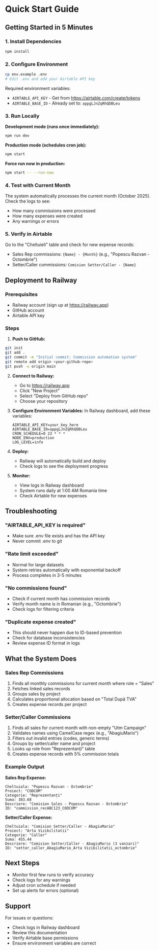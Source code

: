 # Quick Start Guide

## Getting Started in 5 Minutes

### 1. Install Dependencies
```bash
npm install
```

### 2. Configure Environment
```bash
cp env.example .env
# Edit .env and add your Airtable API key
```

Required environment variables:
- `AIRTABLE_API_KEY` - Get from https://airtable.com/create/tokens
- `AIRTABLE_BASE_ID` - Already set to: `appgLJnZqRhQDBLeu`

### 3. Run Locally

**Development mode (runs once immediately):**
```bash
npm run dev
```

**Production mode (schedules cron job):**
```bash
npm start
```

**Force run now in production:**
```bash
npm start -- --run-now
```

### 4. Test with Current Month

The system automatically processes the current month (October 2025). Check the logs to see:
- How many commissions were processed
- How many expenses were created
- Any warnings or errors

### 5. Verify in Airtable

Go to the "Cheltuieli" table and check for new expense records:
- Sales Rep commissions: `{Name} - {Month}` (e.g., "Popescu Razvan - Octombrie")
- Setter/Caller commissions: `Comision Setter/Caller - {Name}`

## Deployment to Railway

### Prerequisites
- Railway account (sign up at https://railway.app)
- GitHub account
- Airtable API key

### Steps

1. **Push to GitHub:**
```bash
git init
git add .
git commit -m "Initial commit: Commission automation system"
git remote add origin <your-github-repo>
git push -u origin main
```

2. **Connect to Railway:**
   - Go to https://railway.app
   - Click "New Project"
   - Select "Deploy from GitHub repo"
   - Choose your repository

3. **Configure Environment Variables:**
   In Railway dashboard, add these variables:
   ```
   AIRTABLE_API_KEY=your_key_here
   AIRTABLE_BASE_ID=appgLJnZqRhQDBLeu
   CRON_SCHEDULE=0 23 * * *
   NODE_ENV=production
   LOG_LEVEL=info
   ```

4. **Deploy:**
   - Railway will automatically build and deploy
   - Check logs to see the deployment progress

5. **Monitor:**
   - View logs in Railway dashboard
   - System runs daily at 1:00 AM Romania time
   - Check Airtable for new expenses

## Troubleshooting

### "AIRTABLE_API_KEY is required"
- Make sure .env file exists and has the API key
- Never commit .env to git

### "Rate limit exceeded"
- Normal for large datasets
- System retries automatically with exponential backoff
- Process completes in 3-5 minutes

### "No commissions found"
- Check if current month has commission records
- Verify month name is in Romanian (e.g., "Octombrie")
- Check logs for filtering criteria

### "Duplicate expense created"
- This should never happen due to ID-based prevention
- Check for database inconsistencies
- Review expense ID format in logs

## What the System Does

### Sales Rep Commissions
1. Finds all monthly commissions for current month where role = "Sales"
2. Fetches linked sales records
3. Groups sales by project
4. Calculates proportional allocation based on "Total După TVA"
5. Creates expense records per project

### Setter/Caller Commissions
1. Finds all sales for current month with non-empty "Utm Campaign"
2. Validates names using CamelCase regex (e.g., "AbagiuMario")
3. Filters out invalid entries (codes, generic terms)
4. Groups by setter/caller name and project
5. Looks up role from "Reprezentanți" table
6. Creates expense records with 5% commission totals

### Example Output

**Sales Rep Expense:**
```
Cheltuiala: "Popescu Razvan - Octombrie"
Proiect: "CODCOM"
Categorie: "Reprezentanți"
Suma: 383.68
Descriere: "Comision Sales - Popescu Razvan - Octombrie"
ID: "commission_recABC123_CODCOM"
```

**Setter/Caller Expense:**
```
Cheltuiala: "Comision Setter/Caller - AbagiuMario"
Proiect: "Arta Vizibilitatii"
Categorie: "Caller"
Suma: 455.44
Descriere: "Comision Setter/Caller - AbagiuMario (3 vanzari)"
ID: "setter_caller_AbagiuMario_Arta Vizibilitatii_octombrie"
```

## Next Steps

- Monitor first few runs to verify accuracy
- Check logs for any warnings
- Adjust cron schedule if needed
- Set up alerts for errors (optional)

## Support

For issues or questions:
- Check logs in Railway dashboard
- Review this documentation
- Verify Airtable base permissions
- Ensure environment variables are correct

